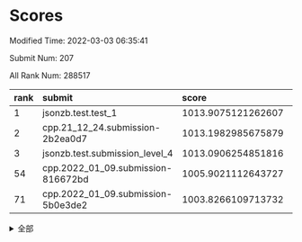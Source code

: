 # Scores

Modified Time: 2022-03-03 06:35:41

Submit Num: 207

All Rank Num: 288517

| rank |               submit               |       score        |       sigma        | pk_num |
| :--- | :--------------------------------- | :----------------- | :----------------- | :----- |
| 1    | jsonzb.test.test_1                 | 1013.9075121262607 | 0.8215651379787361 | 5577   |
| 2    | cpp.21_12_24.submission-2b2ea0d7   | 1013.1982985675879 | 0.7802040382392917 | 5578   |
| 3    | jsonzb.test.submission_level_4     | 1013.0906254851816 | 0.8183249427214813 | 5576   |
| 54   | cpp.2022_01_09.submission-816672bd | 1005.9021112643727 | 0.7248389894169046 | 5576   |
| 71   | cpp.2022_01_09.submission-5b0e3de2 | 1003.8266109713732 | 0.7073164412750111 | 5579   |


<details>
<summary>全部</summary>

| rank |                 submit                 |       score        |       sigma        | pk_num |
| :--- | :------------------------------------- | :----------------- | :----------------- | :----- |
| 1    | jsonzb.test.test_1                     | 1013.9075121262607 | 0.8215651379787361 | 5577   |
| 2    | cpp.21_12_24.submission-2b2ea0d7       | 1013.1982985675879 | 0.7802040382392917 | 5578   |
| 3    | jsonzb.test.submission_level_4         | 1013.0906254851816 | 0.8183249427214813 | 5576   |
| 4    | gobigger.level_3.submission_level_3_48 | 1011.6827457008459 | 0.7803955998496271 | 5576   |
| 5    | gobigger.level_3.submission_level_3_20 | 1011.5525860132511 | 0.7598578065068865 | 5573   |
| 6    | gobigger.level_3.submission_level_3_45 | 1011.2986574801995 | 0.7684505654415058 | 5577   |
| 7    | gobigger.level_3.submission_level_3_14 | 1011.0054989806742 | 0.7886201488284164 | 5579   |
| 8    | gobigger.level_3.submission_level_3_34 | 1010.9425756925554 | 0.7759272784621731 | 5579   |
| 9    | gobigger.level_3.submission_level_3_5  | 1010.8771157007051 | 0.7548512338652056 | 5575   |
| 10   | gobigger.level_3.submission_level_3_19 | 1010.77054808782   | 0.7584723352270003 | 5577   |
| 11   | gobigger.level_3.submission_level_3_43 | 1010.7380567121096 | 0.7430257114630162 | 5574   |
| 12   | gobigger.level_3.submission_level_3_2  | 1010.6917135656187 | 0.761041915604598  | 5576   |
| 13   | gobigger.level_3.submission_level_3_30 | 1010.6854214988391 | 0.7586392589961699 | 5573   |
| 14   | gobigger.level_3.submission_level_3_0  | 1010.6851658347565 | 0.7705944462537376 | 5572   |
| 15   | gobigger.level_3.submission_level_3_40 | 1010.6402319938512 | 0.7692935479046756 | 5576   |
| 16   | gobigger.level_3.submission_level_3_36 | 1010.5287162549624 | 0.7887347546775726 | 5578   |
| 17   | gobigger.level_3.submission_level_3_22 | 1010.4281835477017 | 0.7564237286172502 | 5575   |
| 18   | gobigger.level_3.submission_level_3_35 | 1010.4253211529237 | 0.7587137037039228 | 5574   |
| 19   | gobigger.level_3.submission_level_3_42 | 1010.4147775472411 | 0.7578709854192457 | 5573   |
| 20   | gobigger.level_3.submission_level_3_13 | 1010.3047622105224 | 0.7584391870084809 | 5575   |
| 21   | gobigger.level_3.submission_level_3_24 | 1010.2680899281214 | 0.7556773631519079 | 5578   |
| 22   | gobigger.level_3.submission_level_3_3  | 1010.246375833718  | 0.7693950645365703 | 5573   |
| 23   | gobigger.level_3.submission_level_3_27 | 1010.0842292165402 | 0.744166963865014  | 5575   |
| 24   | gobigger.level_3.submission_level_3_44 | 1010.0515983930012 | 0.7787505486217273 | 5574   |
| 25   | gobigger.level_3.submission_level_3_6  | 1010.0157463816721 | 0.7510542853284838 | 5578   |
| 26   | gobigger.level_3.submission_level_3_7  | 1009.9743161840322 | 0.7602115200536117 | 5579   |
| 27   | gobigger.level_3.submission_level_3_21 | 1009.9678991831137 | 0.7571410531988736 | 5577   |
| 28   | gobigger.level_3.submission_level_3_38 | 1009.9552996714633 | 0.7482108165566838 | 5583   |
| 29   | gobigger.level_3.submission_level_3_28 | 1009.9334733964166 | 0.7384631891087475 | 5576   |
| 30   | gobigger.level_3.submission_level_3_32 | 1009.9133373172647 | 0.7513774152680355 | 5581   |
| 31   | gobigger.level_3.submission_level_3_39 | 1009.8399418426959 | 0.7695871907563036 | 5575   |
| 32   | gobigger.level_3.submission_level_3_18 | 1009.8160164412072 | 0.7483487849032858 | 5577   |
| 33   | gobigger.level_3.submission_level_3_10 | 1009.7653466128032 | 0.7382466919837986 | 5580   |
| 34   | gobigger.level_3.submission_level_3_17 | 1009.7284803199168 | 0.7493420400550765 | 5572   |
| 35   | gobigger.level_3.submission_level_3_37 | 1009.695829688924  | 0.7480567057423072 | 5572   |
| 36   | gobigger.level_3.submission_level_3_15 | 1009.6815769262249 | 0.7708764000188796 | 5572   |
| 37   | gobigger.level_3.submission_level_3_8  | 1009.6586369527369 | 0.761398190358483  | 5577   |
| 38   | gobigger.level_3.submission_level_3_23 | 1009.6516804851891 | 0.746792611111027  | 5573   |
| 39   | gobigger.level_3.submission_level_3_49 | 1009.6056821666155 | 0.735760141487907  | 5580   |
| 40   | gobigger.level_3.submission_level_3_47 | 1009.582632759025  | 0.7520961277321613 | 5578   |
| 41   | gobigger.level_3.submission_level_3_4  | 1009.3916861090072 | 0.7315210431228494 | 5566   |
| 42   | gobigger.level_3.submission_level_3_16 | 1009.3253101873337 | 0.7603377400495617 | 5576   |
| 43   | gobigger.level_3.submission_level_3_12 | 1009.2279267197158 | 0.7532538159125346 | 5577   |
| 44   | gobigger.level_3.submission_level_3_1  | 1009.209414996216  | 0.7795374843067215 | 5575   |
| 45   | gobigger.level_3.submission_level_3_46 | 1009.2046214576603 | 0.7509034125874648 | 5573   |
| 46   | gobigger.level_3.submission_level_3_25 | 1009.1992544530584 | 0.736681554534021  | 5573   |
| 47   | gobigger.level_3.submission_level_3_33 | 1009.0552989378396 | 0.7448442223213557 | 5573   |
| 48   | gobigger.level_3.submission_level_3_29 | 1008.990233560465  | 0.7384639126627632 | 5570   |
| 49   | gobigger.level_3.submission_level_3_11 | 1008.9448657839014 | 0.7380690664337304 | 5576   |
| 50   | gobigger.level_3.submission_level_3_41 | 1008.8985266116918 | 0.7544850619011336 | 5575   |
| 51   | gobigger.level_3.submission_level_3_26 | 1008.7241594784289 | 0.7483804885781914 | 5572   |
| 52   | gobigger.level_3.submission_level_3_31 | 1008.6053859585094 | 0.7386204973230617 | 5577   |
| 53   | gobigger.level_3.submission_level_3_9  | 1008.5650170496615 | 0.7390059676532065 | 5577   |
| 54   | cpp.2022_01_09.submission-816672bd     | 1005.9021112643727 | 0.7248389894169046 | 5576   |
| 55   | gobigger.level_1.submission_level_1_4  | 1005.3863813976556 | 0.7246128334474713 | 5580   |
| 56   | gobigger.level_1.submission_level_1_41 | 1004.7454422989276 | 0.7217974279334094 | 5571   |
| 57   | gobigger.level_1.submission_level_1_2  | 1004.687266511674  | 0.7236707238298177 | 5575   |
| 58   | gobigger.level_1.submission_level_1_11 | 1004.5284805053875 | 0.7233481843702317 | 5578   |
| 59   | gobigger.level_1.submission_level_1_28 | 1004.3460073083846 | 0.723273352305179  | 5573   |
| 60   | gobigger.level_1.submission_level_1_12 | 1004.2517324059743 | 0.7202288715344514 | 5573   |
| 61   | gobigger.level_1.submission_level_1_38 | 1004.2336614477272 | 0.7221118302286703 | 5580   |
| 62   | gobigger.level_1.submission_level_1_0  | 1004.2092342261562 | 0.7078759995831969 | 5577   |
| 63   | gobigger.level_1.submission_level_1_15 | 1004.1868548437719 | 0.7161505899875417 | 5574   |
| 64   | gobigger.level_1.submission_level_1_10 | 1004.1061377648654 | 0.7215326121227832 | 5574   |
| 65   | gobigger.level_1.submission_level_1_8  | 1004.0657036502616 | 0.7135403303375479 | 5576   |
| 66   | gobigger.level_1.submission_level_1_29 | 1003.9954155116901 | 0.7343990375102202 | 5573   |
| 67   | gobigger.level_1.submission_level_1_26 | 1003.9272343543271 | 0.7241770694045053 | 5573   |
| 68   | gobigger.level_1.submission_level_1_20 | 1003.8643135545977 | 0.7234798599049905 | 5570   |
| 69   | gobigger.level_1.submission_level_1_47 | 1003.861542977621  | 0.7216582099477346 | 5571   |
| 70   | gobigger.level_1.submission_level_1_44 | 1003.8535996290956 | 0.7174971385140335 | 5577   |
| 71   | cpp.2022_01_09.submission-5b0e3de2     | 1003.8266109713732 | 0.7073164412750111 | 5579   |
| 72   | gobigger.level_1.submission_level_1_45 | 1003.7931822853433 | 0.7086002052868    | 5573   |
| 73   | gobigger.level_1.submission_level_1_49 | 1003.7719118260779 | 0.7190561680249338 | 5576   |
| 74   | gobigger.level_1.submission_level_1_23 | 1003.5511766608081 | 0.7209131874435813 | 5576   |
| 75   | gobigger.level_1.submission_level_1_21 | 1003.5494195583826 | 0.7137700136875204 | 5575   |
| 76   | gobigger.level_1.submission_level_1_3  | 1003.5252433005319 | 0.7160745219440146 | 5581   |
| 77   | gobigger.level_1.submission_level_1_39 | 1003.4474421580751 | 0.7138987202170786 | 5575   |
| 78   | gobigger.level_1.submission_level_1_18 | 1003.4343448534426 | 0.7098276522837657 | 5572   |
| 79   | gobigger.level_1.submission_level_1_32 | 1003.3102537186795 | 0.7181485192630817 | 5574   |
| 80   | gobigger.level_1.submission_level_1_31 | 1003.2850046946221 | 0.7171678210778962 | 5572   |
| 81   | gobigger.level_1.submission_level_1_43 | 1003.2096132071521 | 0.7229790005892228 | 5576   |
| 82   | gobigger.level_1.submission_level_1_37 | 1003.1764117405517 | 0.7188790770962722 | 5573   |
| 83   | gobigger.level_1.submission_level_1_1  | 1003.1350090640277 | 0.7231107572965473 | 5574   |
| 84   | gobigger.level_1.submission_level_1_16 | 1003.0738478244822 | 0.7086923350980927 | 5576   |
| 85   | gobigger.level_1.submission_level_1_46 | 1003.0581368865851 | 0.7169703146843133 | 5580   |
| 86   | gobigger.level_1.submission_level_1_13 | 1003.0251601329528 | 0.7162624514792558 | 5577   |
| 87   | gobigger.level_1.submission_level_1_19 | 1002.971639509797  | 0.7218492663377643 | 5580   |
| 88   | gobigger.level_1.submission_level_1_17 | 1002.9355022047915 | 0.7065910169953191 | 5576   |
| 89   | gobigger.level_1.submission_level_1_27 | 1002.8832105367266 | 0.7160837937374674 | 5569   |
| 90   | gobigger.level_1.submission_level_1_5  | 1002.8485858955462 | 0.7121707724425722 | 5568   |
| 91   | gobigger.level_1.submission_level_1_25 | 1002.8336787241723 | 0.7140998471755826 | 5576   |
| 92   | gobigger.level_1.submission_level_1_34 | 1002.6995180180006 | 0.7274247417616507 | 5569   |
| 93   | gobigger.level_1.submission_level_1_24 | 1002.6650813941524 | 0.7203658129353778 | 5577   |
| 94   | gobigger.level_1.submission_level_1_6  | 1002.6190052192686 | 0.7089468610267271 | 5573   |
| 95   | gobigger.level_1.submission_level_1_36 | 1002.4584954769251 | 0.7123747298908755 | 5573   |
| 96   | gobigger.level_1.submission_level_1_7  | 1002.3920207005146 | 0.7108758931997633 | 5580   |
| 97   | gobigger.level_1.submission_level_1_48 | 1002.36186940504   | 0.7232426806466493 | 5569   |
| 98   | gobigger.level_1.submission_level_1_14 | 1002.3212852649405 | 0.7213806010734541 | 5577   |
| 99   | gobigger.level_1.submission_level_1_30 | 1002.2926938171274 | 0.7180381344816362 | 5578   |
| 100  | gobigger.level_1.submission_level_1_33 | 1002.271203381092  | 0.7213352739755114 | 5577   |
| 101  | gobigger.level_1.submission_level_1_35 | 1002.2200679693119 | 0.7294419902828094 | 5576   |
| 102  | gobigger.level_1.submission_level_1_22 | 1001.9945888101254 | 0.7141844255439074 | 5573   |
| 103  | gobigger.level_1.submission_level_1_9  | 1001.9613727438386 | 0.7124810078072578 | 5577   |
| 104  | gobigger.level_1.submission_level_1_42 | 1001.6822084535883 | 0.7210481961070986 | 5571   |
| 105  | gobigger.level_1.submission_level_1_40 | 1001.4726967408318 | 0.7170223504907328 | 5578   |
| 106  | gobigger.random.submission_random_37   | 997.4949838124502  | 0.7158740484415319 | 5570   |
| 107  | gobigger.random.submission_random_42   | 997.2394899302069  | 0.7197642201668991 | 5573   |
| 108  | gobigger.random.submission_random_13   | 997.1175827638596  | 0.7111117733614761 | 5574   |
| 109  | gobigger.random.submission_random_0    | 997.0760215630995  | 0.7078335740294751 | 5569   |
| 110  | gobigger.random.submission_random_22   | 996.9861253742738  | 0.7082738084229607 | 5573   |
| 111  | gobigger.random.submission_random_48   | 996.9428149837812  | 0.7141792617976016 | 5568   |
| 112  | gobigger.random.submission_random_20   | 996.8781444471091  | 0.7017036180654465 | 5575   |
| 113  | gobigger.random.submission_random_26   | 996.7938284028246  | 0.7029683997730931 | 5573   |
| 114  | gobigger.random.submission_random_32   | 996.6634347558766  | 0.7125534200473305 | 5578   |
| 115  | gobigger.random.submission_random_35   | 996.612732461905   | 0.709799556378206  | 5578   |
| 116  | gobigger.random.submission_random_38   | 996.5826723082844  | 0.7204419745638446 | 5579   |
| 117  | gobigger.random.submission_random_10   | 996.552889200622   | 0.7160528740004773 | 5578   |
| 118  | gobigger.random.submission_random_40   | 996.5448140819335  | 0.7037036804146453 | 5576   |
| 119  | gobigger.random.submission_random_2    | 996.5345402329316  | 0.711353600427693  | 5574   |
| 120  | gobigger.random.submission_random_29   | 996.5057373138633  | 0.7164560379247774 | 5571   |
| 121  | gobigger.random.submission_random_9    | 996.4215719686774  | 0.7123547920060501 | 5572   |
| 122  | gobigger.random.submission_random_24   | 996.4010381560032  | 0.7248756322828956 | 5575   |
| 123  | gobigger.random.submission_random_45   | 996.3726733923296  | 0.7114826000510145 | 5576   |
| 124  | gobigger.random.submission_random_4    | 996.35527647486    | 0.7096464542872226 | 5577   |
| 125  | gobigger.random.submission_random_11   | 996.349706213207   | 0.7149666328320181 | 5578   |
| 126  | gobigger.random.submission_random_8    | 996.3335240786859  | 0.7233575938753443 | 5579   |
| 127  | gobigger.random.submission_random_34   | 996.3210849860254  | 0.700218265556886  | 5577   |
| 128  | gobigger.random.submission_random_49   | 996.256775525456   | 0.7115849075305382 | 5572   |
| 129  | gobigger.random.submission_random_43   | 996.2233976778489  | 0.7170544124790387 | 5581   |
| 130  | gobigger.random.submission_random_23   | 996.2229763775074  | 0.7225779950397536 | 5570   |
| 131  | gobigger.random.submission_random_15   | 996.207271056888   | 0.6993131918124673 | 5574   |
| 132  | gobigger.random.submission_random_14   | 996.1189363391507  | 0.7173698049084605 | 5577   |
| 133  | gobigger.random.submission_random_3    | 996.1178157880714  | 0.6935395254508434 | 5584   |
| 134  | gobigger.random.submission_random_21   | 996.1057396092214  | 0.7118328555672754 | 5570   |
| 135  | gobigger.random.submission_random_7    | 996.0308313412492  | 0.7070738887115214 | 5577   |
| 136  | gobigger.random.submission_random_44   | 995.9528485978568  | 0.7214735889005169 | 5571   |
| 137  | gobigger.random.submission_random_5    | 995.9125457011105  | 0.7072321758557106 | 5577   |
| 138  | gobigger.random.submission_random_19   | 995.7696480899676  | 0.7135858231354582 | 5576   |
| 139  | gobigger.random.submission_random_28   | 995.7636732062639  | 0.7192368785403548 | 5572   |
| 140  | gobigger.random.submission_random_46   | 995.7107534590599  | 0.708864993276226  | 5575   |
| 141  | gobigger.random.submission_random_30   | 995.7037982064394  | 0.7159047744745064 | 5577   |
| 142  | gobigger.random.submission_random_18   | 995.5216223188365  | 0.7122652314987533 | 5574   |
| 143  | gobigger.random.submission_random_6    | 995.5214632991779  | 0.7073194033164958 | 5580   |
| 144  | gobigger.random.submission_random_16   | 995.4580448584612  | 0.7136104469519838 | 5574   |
| 145  | gobigger.random.submission_random_39   | 995.4352378083462  | 0.6948719251135456 | 5575   |
| 146  | gobigger.random.submission_random_31   | 995.3543802829104  | 0.7248844867338278 | 5581   |
| 147  | gobigger.random.submission_random_12   | 995.3510303451791  | 0.716131320754303  | 5575   |
| 148  | gobigger.random.submission_random_47   | 995.3242842149066  | 0.7023973833038629 | 5570   |
| 149  | gobigger.random.submission_random_1    | 995.3214913256173  | 0.724519827313322  | 5573   |
| 150  | gobigger.random.submission_random_27   | 995.0514399401503  | 0.7170907805957739 | 5580   |
| 151  | gobigger.random.submission_random_33   | 994.976717108424   | 0.7294156616445914 | 5579   |
| 152  | gobigger.random.submission_random_36   | 994.8971452816623  | 0.7114747608040963 | 5575   |
| 153  | gobigger.random.submission_random_17   | 994.8933315466672  | 0.7082926861672572 | 5575   |
| 154  | gobigger.random.submission_random_41   | 994.7888913505693  | 0.7013144203985171 | 5577   |
| 155  | gobigger.random.submission_random_25   | 994.6038554101247  | 0.7340939840459121 | 5572   |
| 156  | gobigger.level_2.submission_level_2_40 | 994.3345045921868  | 0.7168290651706803 | 5571   |
| 157  | gobigger.level_2.submission_level_2_15 | 994.0110351821231  | 0.7319642964571428 | 5577   |
| 158  | gobigger.level_2.submission_level_2_45 | 993.9953951188594  | 0.7314896686045749 | 5570   |
| 159  | gobigger.level_2.submission_level_2_2  | 993.8020476227587  | 0.7356901448126192 | 5579   |
| 160  | gobigger.level_2.submission_level_2_7  | 992.9923984988011  | 0.7294058425355913 | 5578   |
| 161  | gobigger.level_2.submission_level_2_11 | 992.8074728931481  | 0.7391863812859335 | 5573   |
| 162  | gobigger.level_2.submission_level_2_25 | 992.7472591412244  | 0.7315517797047421 | 5573   |
| 163  | gobigger.level_2.submission_level_2_48 | 992.7251182179778  | 0.7287331870712352 | 5571   |
| 164  | gobigger.level_2.submission_level_2_27 | 992.6406998314437  | 0.7315024342198657 | 5578   |
| 165  | gobigger.level_2.submission_level_2_31 | 992.5951625594944  | 0.7510302233597832 | 5578   |
| 166  | gobigger.level_2.submission_level_2_22 | 992.5867118299233  | 0.7451144984188117 | 5573   |
| 167  | gobigger.level_2.submission_level_2_28 | 992.5106710378033  | 0.7396248427601051 | 5577   |
| 168  | gobigger.level_2.submission_level_2_47 | 992.3656796016093  | 0.7470272442323486 | 5576   |
| 169  | gobigger.level_2.submission_level_2_37 | 992.2841348122533  | 0.7528668205220067 | 5572   |
| 170  | gobigger.level_2.submission_level_2_39 | 992.2680355209673  | 0.7530908830101822 | 5576   |
| 171  | gobigger.level_2.submission_level_2_19 | 992.2309266424382  | 0.7377788484753998 | 5573   |
| 172  | gobigger.level_2.submission_level_2_38 | 992.2109198384704  | 0.7414350116903501 | 5574   |
| 173  | gobigger.level_2.submission_level_2_26 | 992.1714595759131  | 0.7421596536351182 | 5574   |
| 174  | gobigger.level_2.submission_level_2_24 | 992.1338383362939  | 0.7335342024141382 | 5574   |
| 175  | gobigger.level_2.submission_level_2_49 | 992.0960519950081  | 0.7554310988040374 | 5575   |
| 176  | gobigger.level_2.submission_level_2_43 | 992.0794545501535  | 0.7768720097518675 | 5573   |
| 177  | gobigger.level_2.submission_level_2_12 | 992.0794350195837  | 0.7468370711166112 | 5577   |
| 178  | gobigger.level_2.submission_level_2_13 | 992.0457573501076  | 0.7626480837381323 | 5575   |
| 179  | gobigger.level_2.submission_level_2_17 | 991.9960423914647  | 0.7406143531172994 | 5582   |
| 180  | gobigger.level_2.submission_level_2_20 | 991.9552143403928  | 0.7419641116467037 | 5575   |
| 181  | gobigger.level_2.submission_level_2_42 | 991.9216533287358  | 0.7294314623098825 | 5574   |
| 182  | gobigger.level_2.submission_level_2_44 | 991.8838195447904  | 0.7419171197842774 | 5576   |
| 183  | gobigger.level_2.submission_level_2_3  | 991.7117851396647  | 0.7338724108445824 | 5576   |
| 184  | gobigger.level_2.submission_level_2_30 | 991.7042342571019  | 0.770409363462466  | 5575   |
| 185  | gobigger.level_2.submission_level_2_16 | 991.6879190893883  | 0.7471804247550929 | 5574   |
| 186  | gobigger.level_2.submission_level_2_9  | 991.6725672423282  | 0.7531874062408536 | 5571   |
| 187  | gobigger.level_2.submission_level_2_8  | 991.6352448675963  | 0.7380225480732585 | 5576   |
| 188  | gobigger.level_2.submission_level_2_36 | 991.6332456676786  | 0.7563899319567763 | 5575   |
| 189  | gobigger.level_2.submission_level_2_0  | 991.5680989813827  | 0.7692849693548065 | 5575   |
| 190  | gobigger.level_2.submission_level_2_41 | 991.5020214357013  | 0.7460783824050925 | 5574   |
| 191  | gobigger.level_2.submission_level_2_10 | 991.4789443432978  | 0.7531365806851122 | 5580   |
| 192  | gobigger.level_2.submission_level_2_29 | 991.3907897561337  | 0.7484014007163431 | 5575   |
| 193  | gobigger.level_2.submission_level_2_5  | 991.1383983023798  | 0.769585185088368  | 5582   |
| 194  | gobigger.level_2.submission_level_2_6  | 991.1126913552242  | 0.7472399066569408 | 5576   |
| 195  | gobigger.level_2.submission_level_2_18 | 991.1002023225707  | 0.7795781237823896 | 5572   |
| 196  | gobigger.level_2.submission_level_2_14 | 991.0861085471297  | 0.7562417661491068 | 5575   |
| 197  | gobigger.level_2.submission_level_2_1  | 990.9373854982623  | 0.7683449401050259 | 5576   |
| 198  | gobigger.level_2.submission_level_2_21 | 990.9219174641395  | 0.7561705856115042 | 5575   |
| 199  | gobigger.level_2.submission_level_2_46 | 990.830482374008   | 0.7517365277252857 | 5576   |
| 200  | gobigger.level_2.submission_level_2_35 | 990.7859094283913  | 0.7451036222350399 | 5575   |
| 201  | gobigger.level_2.submission_level_2_4  | 990.6968912777058  | 0.7578724969049835 | 5574   |
| 202  | gobigger.level_2.submission_level_2_33 | 990.5525379675552  | 0.7771501097710022 | 5574   |
| 203  | gobigger.level_2.submission_level_2_34 | 990.5355818730419  | 0.7545680030215997 | 5575   |
| 204  | gobigger.level_2.submission_level_2_32 | 990.2174945124755  | 0.7784928591102414 | 5579   |
| 205  | gobigger.level_2.submission_level_2_23 | 990.0224359595351  | 0.7595038231720851 | 5577   |
| 206  | gobigger.none.submission_none_0        | 978.7885408009     | 1.2406233447162127 | 5578   |
| 207  | gobigger.none.submission_none_1        | 974.7519495342192  | 1.6090597484471931 | 5576   |

</details>